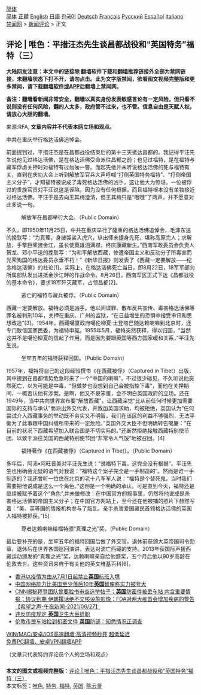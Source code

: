  <!-- 面包屑导航 --> <div class="breadcrumb"><!-- GTranslate: https://gtranslate.io/ -->  <div class="switcher notranslate">  <div class="selected">  <a href="#" onclick="return false;"> 简体</a>  </div>  <div class="option">  <a href="https://www.bannedbook.org" onclick="doGTranslate('zh-CN|zh-CN');jQuery('div.switcher div.selected a').html(jQuery(this).html());return false;" title="简体中文" class="nturl selected"> 简体</a>  <a href="https://www.bannedbook.org/zh-tw/" onclick="doGTranslate('zh-CN|zh-TW');jQuery('div.switcher div.selected a').html(jQuery(this).html());return false;" title="繁體中文" class="nturl"> 正體</a>  <a href="https://www.bannedbook.org/en/" onclick="doGTranslate('zh-CN|en');jQuery('div.switcher div.selected a').html(jQuery(this).html());return false;" title="English" class="nturl"> English</a>  <a href="https://www.bannedbook.org/ja/" onclick="doGTranslate('zh-CN|ja');jQuery('div.switcher div.selected a').html(jQuery(this).html());return false;" title="日本語" class="nturl"> 日語</a>  <a href="https://www.bannedbook.org/ko/" onclick="doGTranslate('zh-CN|ko');jQuery('div.switcher div.selected a').html(jQuery(this).html());return false;" title="한국어" class="nturl"> 한국어</a>  <a href="https://www.bannedbook.org/de/" onclick="doGTranslate('zh-CN|de');jQuery('div.switcher div.selected a').html(jQuery(this).html());return false;" title="Deutsch" class="nturl"> Deutsch</a>  <a href="https://www.bannedbook.org/fr/" onclick="doGTranslate('zh-CN|fr');jQuery('div.switcher div.selected a').html(jQuery(this).html());return false;" title="Français" class="nturl"> Français</a>  <a href="https://www.bannedbook.org/ru/" onclick="doGTranslate('zh-CN|ru');jQuery('div.switcher div.selected a').html(jQuery(this).html());return false;" title="Русский" class="nturl"> Русский</a>  <a href="https://www.bannedbook.org/es/" onclick="doGTranslate('zh-CN|es');jQuery('div.switcher div.selected a').html(jQuery(this).html());return false;" title="Español" class="nturl"> Español</a>  <a href="https://www.bannedbook.org/it/" onclick="doGTranslate('zh-CN|it');jQuery('div.switcher div.selected a').html(jQuery(this).html());return false;" title="Italiano" class="nturl"> Italiano</a>  </div>  </div>      <div class='breadcrumb-sub'><!-- Breadcrumb NavXT 6.3.0 --> <a href="https://www.bannedbook.org/" class="home">禁闻网</a> &gt; <a href="https://www.bannedbook.org/bnews/comments/" class="category">新闻评论</a> &gt; 正文</div></div><h2>评论 | 唯色：平措汪杰先生谈昌都战役和“英国特务”福特（三）</h2> <p class="notice"><b>大陆网友注意：本文中的链接除 <a href="https://github.com/bannedbook/fanqiang" >翻墙</a>软件下载和<a href="https://github.com/killgcd/justmysocks/blob/master/README.md">翻墙推荐</a>链接外全部为禁网链接，未翻墙状态下打不开，请勿点击。此为文字版禁闻，欲看图文视频完整版和更多禁闻，请下载<a href="https://github.com/bannedbook/fanqiang">翻墙软件或APP</a>后翻墙上禁闻网。</p><p>备注：翻墙看新闻非常安全，翻墙以真实身份发表敏感言论有一定风险，但只看不说则没有任何风险，翻的人太多，政府管不过来，也不管。信息自由是天赋人权，请放心大胆的翻墙。</b></p>  <div class="entry"> <p>来源:RFA, <strong>文章内容并不代表本网立场和观点。</strong></p> <p>&#20013;&#20849;&#22312;&#37325;&#24198;&#20030;&#34892;&#26684;&#36798;&#27963;&#20315;&#36861;&#24764;&#20250;&#12290;             </p> <p>&#21069;&#38754;&#25552;&#21040;&#36807;&#65292;&#24179;&#25514;&#27754;&#26480;&#26159;&#22312;&#26124;&#37117;&#25112;&#24441;&#32467;&#26463;&#21518;&#30340;&#31532;&#21313;&#19977;&#22825;&#25269;&#36798;&#26124;&#37117;&#30340;&#12290;&#25105;&#35760;&#24471;&#24179;&#27754;&#20808;&#29983;&#35828;&#20182;&#35265;&#36807;&#26684;&#36798;&#27963;&#20315;&#65292;&#26159;&#22312;&#26684;&#36798;&#27963;&#20315;&#21463;&#21629;&#27966;&#24448;&#26124;&#37117;&#20043;&#21069;&#65307;&#20063;&#35265;&#36807;&#31119;&#29305;&#65292;&#26159;&#22312;&#31119;&#29305;&#19982;&#34255;&#20891;&#20440;&#34383;&#20851;&#25276;&#26102;&#23545;&#31119;&#29305;&#26377;&#36807;&#21254;&#21254;&#19968;&#30629;&#12290;&#32780;&#36215;&#20808;&#20182;&#24182;&#26410;&#21548;&#35828;&#26684;&#36798;&#27963;&#20315;&#30340;&#27515;&#19982;&#31119;&#29305;&#26377;&#20851;&#65292;&#30452;&#21040;&#22312;&#24198;&#21151;&#22823;&#20250;&#19978;&#21548;&#21040;&#35299;&#25918;&#20891;&#23448;&#20853;&#22823;&#22768;&#21628;&#21898;&#8220;&#25171;&#20498;&#33521;&#22269;&#29305;&#21153;&#31119;&#29305;&#8221;&#12289;&#8220;&#25171;&#20498;&#24093;&#22269;&#20027;&#20041;&#20998;&#23376;&#8221;&#65292;&#25165;&#30693;&#31119;&#29305;&#34987;&#35828;&#25104;&#20102;&#27602;&#27515;&#26684;&#36798;&#27963;&#20315;&#30340;&#20982;&#25163;&#65292;&#36825;&#35753;&#20182;&#22823;&#20026;&#24778;&#35766;&#12290;&#19968;&#20301;&#34987;&#20440;&#36807;&#30340;&#36149;&#26063;&#23448;&#21592;&#23545;&#24179;&#27754;&#35828;&#36825;&#26159;&#35820;&#38519;&#65292;&#22240;&#20026;&#27809;&#26377;&#20219;&#20309;&#26681;&#25454;&#65292;&#32780;&#19988;&#31119;&#29305;&#26681;&#26412;&#27809;&#26377;&#21333;&#29420;&#25509;&#36817;&#36807;&#26684;&#36798;&#27963;&#20315;&#12290;&#24179;&#27754;&#20110;&#26159;&#21435;&#21521;&#29579;&#20854;&#26757;&#28548;&#28165;&#65292;&#20294;&#29579;&#20854;&#26757;&#21482;&#26159;&#8220;&#21734;&#21734;&#8221;&#20102;&#20004;&#22768;&#65292;&#24182;&#19981;&#24895;&#24847;&#23545;&#27492;&#22810;&#35828;&#19968;&#21477;&#12290;</p>  <p><figure> <figcaption>&#35299;&#25918;&#20891;&#22312;&#26124;&#37117;&#20030;&#34892;&#22823;&#20250;&#12290;&#65288;Public Domain&#65289;</figcaption></figure> </p> <p>&#19981;&#20037;&#65292;&#21363;1950&#24180;11&#26376;25&#26085;&#65292;&#20013;&#20849;&#22312;&#37325;&#24198;&#20030;&#34892;&#20102;&#38534;&#37325;&#30340;&#26684;&#36798;&#27963;&#20315;&#36861;&#24764;&#20250;&#65292;&#27611;&#27901;&#19996;&#36865;&#30340;&#25405;&#32852;&#20889;&#65306;&#8220;&#20026;&#30495;&#29702;&#65292;&#36523;&#25259;&#34952;&#35039;&#20837;&#34382;&#31348;&#65292;&#32437;&#20986;&#24072;&#26410;&#25463;&#36523;&#20808;&#27515;&#65292;&#22570;&#31216;&#39640;&#21407;&#23436;&#20154;&#65307;&#27714;&#35299;&#25918;&#65292;&#25163;&#25806;&#24040;&#26728;&#28193;&#37329;&#27743;&#65292;&#34429;&#38271;&#20351;&#33521;&#38596;&#27882;&#28385;&#35167;&#65292;&#32456;&#24198;&#24247;&#34255;&#26032;&#29983;&#12290;&#8221;&#35199;&#21335;&#20891;&#25919;&#22996;&#21592;&#20250;&#36127;&#36131;&#20154;&#36154;&#40857;&#12289;&#37011;&#23567;&#24179;&#36865;&#30340;&#25405;&#32852;&#20889;&#65306;&#8220;&#20026;&#21644;&#24179;&#35299;&#25918;&#35199;&#34255;&#65292;&#24808;&#36973;&#24093;&#22269;&#20027;&#20041;&#21644;&#21453;&#21160;&#20998;&#23376;&#25152;&#27602;&#23475;&#32780;&#20809;&#33635;&#27529;&#22269;&#30340;&#26684;&#36798;&#22996;&#21592;&#27704;&#22402;&#19981;&#26429;&#65281;&#8221;&#12298;&#26032;&#21326;&#26085;&#25253;&#12299;&#21017;&#21457;&#34920;&#20102;&#12298;&#35199;&#34255;&#19968;&#23450;&#35201;&#35299;&#25918;&#8212;&#8212;&#32426;&#24565;&#26684;&#36798;&#27963;&#20315;&#12299;&#30340;&#31038;&#35770;[1]&#12290;&#23454;&#38469;&#19978;&#65292;&#22312;&#26684;&#36798;&#27963;&#20315;&#27515;&#20129;&#24403;&#26085;&#65292;&#21363;8&#26376;22&#26085;&#65292;18&#20891;&#20891;&#37096;&#21521;&#25152;&#23646;&#37096;&#38431;&#21457;&#20986;&#36827;&#25269;&#37329;&#27801;&#27743;&#30036;&#30340;&#20316;&#25112;&#21629;&#20196;&#12290;8&#26376;26&#26085;&#65292;&#35199;&#21335;&#20891;&#21306;&#27491;&#24335;&#19979;&#36798;&#12298;&#26124;&#37117;&#25112;&#24441;&#30340;&#22522;&#26412;&#21629;&#20196;&#12299;&#65292;&#35201;&#27714;18&#20891;&#27516;&#28781;&#34255;&#20891;&#65292;&#21344;&#39046;&#26124;&#37117;[2]&#12290;</p> <p><figure> <figcaption>&#36867;&#20129;&#30340;&#31119;&#29305;&#19982;&#34255;&#20853;&#34987;&#20440;&#12290;&#65288;Public Domain&#65289;</figcaption></figure> </p>  <p>&#35199;&#34255;&#19968;&#23450;&#35201;&#35299;&#25918;&#12290;&#31119;&#29305;&#24517;&#39035;&#26159;&#20982;&#25163;&#12290;&#20182;&#20197;&#38388;&#35853;&#32618;&#12289;&#25955;&#24067;&#21453;&#20849;&#23459;&#20256;&#12289;&#27602;&#23475;&#26684;&#36798;&#27963;&#20315;&#31561;&#32618;&#21517;&#34987;&#21028;&#21009;10&#24180;&#65292;&#20851;&#25276;&#22312;&#37325;&#24198;&#12289;&#24191;&#24030;&#30340;&#30417;&#29425;&#65292;&#8220;&#22312;&#26085;&#30410;&#22686;&#29983;&#30340;&#24656;&#24807;&#20013;&#25509;&#21463;&#23457;&#35759;&#21644;&#24605;&#24819;&#25913;&#36896;&#8221;[3]&#12290;1954&#24180;&#65292;&#35199;&#34255;&#22134;&#21414;&#25919;&#24220;&#22134;&#20262;&#26611;&#22799;&#183;&#22303;&#30331;&#22612;&#24052;&#38543;&#36798;&#36182;&#21895;&#22043;&#21040;&#21271;&#20140;&#26102;&#65292;&#36824;&#19987;&#38376;&#33268;&#20449;&#22269;&#23478;&#27665;&#22996;&#65292;&#20026;&#31119;&#29305;&#30003;&#20900;&#12290;1955&#24180;5&#26376;&#65292;&#31119;&#29305;&#31361;&#28982;&#33719;&#37322;&#65292;&#24471;&#20197;&#24402;&#22269;&#65292;&#8220;&#24403;&#28982;&#36825;&#24182;&#19981;&#26159;&#22134;&#20262;&#26611;&#22799;&#30340;&#20449;&#36215;&#20102;&#20316;&#29992;&#65292;&#32780;&#26159;&#22240;&#20026;&#35201;&#36319;&#33521;&#22269;&#31561;&#35199;&#26041;&#22269;&#23478;&#32531;&#21644;&#20851;&#31995;&#65292;&#8221;&#24179;&#27754;&#20808;&#29983;&#35828;&#12290;</p> <p><figure> <figcaption>&#22352;&#29282;&#20116;&#24180;&#30340;&#31119;&#29305;&#33719;&#37322;&#22238;&#22269;&#12290;&#65288;Public Domain&#65289;</figcaption></figure> </p> <p>1957&#24180;&#65292;&#31119;&#29305;&#23558;&#33258;&#24049;&#30340;&#36825;&#27573;&#32463;&#39564;&#25776;&#20070;&#12298;&#22312;&#35199;&#34255;&#34987;&#20440;&#12299;&#65288;Captured in Tibet&#65289;&#20986;&#29256;&#65292;&#20854;&#20013;&#25552;&#21040;&#22312;&#26124;&#37117;&#24773;&#21183;&#21361;&#24613;&#26102;&#26469;&#20102;&#19968;&#20010;&#8220;&#20013;&#22269;&#30340;&#21895;&#22043;&#8221;&#65292;&#19981;&#36807;&#24456;&#23569;&#30896;&#35265;&#65292;&#19981;&#20037;&#21548;&#35828;&#20182;&#31361;&#28982;&#27515;&#20129;&#65292;&#20197;&#20026;&#21487;&#33021;&#26159;&#20013;&#27602;&#65292;&#8220;&#20294;&#20570;&#26790;&#20063;&#27809;&#24819;&#21040;&#33258;&#24049;&#20250;&#34987;&#25351;&#25511;&#19979;&#27602;&#8221;&#65292;&#32780;&#20182;&#22312;&#20851;&#25276;&#26399;&#38388;&#65292;&#19968;&#27010;&#21542;&#35748;&#20182;&#26377;&#28041;&#26696;&#12290;&#26159;&#21834;&#65292;&#20182;&#21448;&#19981;&#26159;&#31528;&#34507;&#65292;&#20250;&#19981;&#26126;&#30333;&#33521;&#22269;&#25919;&#24220;&#30340;&#31435;&#22330;&#12290;&#36824;&#22312;1949&#24180;&#65292;&#24403;&#20013;&#20849;&#21521;&#19990;&#30028;&#23459;&#24067;&#35201;&#8220;&#35299;&#25918;&#35199;&#34255;&#8221;&#65292;&#35753;&#35199;&#34255;&#28145;&#35273;&#8220;&#27604;&#20174;&#21069;&#20219;&#20309;&#26102;&#20505;&#26356;&#21152;&#38656;&#35201;&#22269;&#38469;&#30340;&#25903;&#25345;&#19982;&#25215;&#35748;&#8221;&#32780;&#27966;&#20986;&#22806;&#20132;&#20195;&#34920;&#65292;&#24182;&#33268;&#20989;&#33521;&#22269;&#27714;&#21161;&#65292;&#22343;&#34987;&#25298;&#32477;&#65292;&#33521;&#22269;&#35748;&#20026;&#8220;&#20219;&#20309;&#23581;&#35797;&#20171;&#20837;&#35199;&#34255;&#20107;&#21153;&#30340;&#20030;&#21160;&#26082;&#19981;&#21153;&#23454;&#21448;&#19981;&#26126;&#26234;&#12290;&#25105;&#20204;&#22312;&#35813;&#21306;&#30340;&#21033;&#30410;&#19981;&#22815;&#24378;&#28872;&#65292;&#26080;&#27861;&#24179;&#34913;&#20026;&#20102;&#27492;&#20107;&#36319;&#20013;&#22269;&#32416;&#32544;&#25152;&#24102;&#26469;&#30340;&#19968;&#23450;&#21361;&#38505;&#12290;&#8221;&#33521;&#22269;&#22806;&#20132;&#22823;&#33251;&#19981;&#20294;&#26126;&#30830;&#36716;&#21578;&#22134;&#21414;&#65306;&#8220;&#22312;&#30446;&#21069;&#30340;&#29366;&#20917;&#19979;&#35199;&#34255;&#24076;&#26395;&#21152;&#20837;&#32852;&#21512;&#22269;&#26159;&#19981;&#20999;&#23454;&#38469;&#30340;&#12290;&#8221;&#36824;&#26029;&#28982;&#25298;&#32477;&#25509;&#35302;&#35199;&#34255;&#29305;&#21035;&#20351;&#33410;&#22242;&#65292;&#20197;&#33268;&#20110;&#27966;&#24448;&#33521;&#22269;&#30340;&#35199;&#34255;&#29305;&#21035;&#20351;&#33410;&#22242;&#8220;&#38750;&#24120;&#20196;&#20154;&#27668;&#39297;&#8221;&#22320;&#34987;&#21484;&#22238;&#12290;[4]</p>  <p><figure> <figcaption>&#31119;&#29305;&#33879;&#20316;&#12298;&#22312;&#35199;&#34255;&#34987;&#20440;&#12299;&#65288;Captured in Tibet&#65289;&#12290;&#65288;Public Domain&#65289;</figcaption></figure> </p> <p>&#22810;&#24180;&#21518;&#65292;&#38463;&#27803;&#8226;&#38463;&#26106;&#26187;&#32654;&#23545;&#24179;&#27754;&#20808;&#29983;&#35828;&#65306;&#8220;&#35828;&#31119;&#29305;&#19979;&#27602;&#65292;&#36825;&#23436;&#20840;&#27809;&#26377;&#26681;&#25454;&#8221;&#12290;&#24179;&#27754;&#20808;&#29983;&#20063;&#29992;&#30830;&#20991;&#26080;&#30097;&#30340;&#35821;&#27668;&#23545;&#25105;&#35828;&#65306;&#8220;&#31119;&#29305;&#36825;&#20010;&#26696;&#23376;&#23436;&#20840;&#26159;&#19968;&#25163;&#21046;&#36896;&#30340;&#8221;&#12290;&#28982;&#32780;&#26159;&#35841;&#19968;&#25163;&#21046;&#36896;&#30340;&#65311;&#25105;&#36824;&#26366;&#21548;&#19968;&#20301;&#20303;&#22312;&#21271;&#20140;&#30340;&#32769;&#21313;&#20843;&#20891;&#20891;&#20154;&#35828;&#65306;&#8220;&#31119;&#29305;&#26159;&#20010;&#26367;&#27515;&#39740;&#65292;&#24403;&#26102;&#25105;&#20204;&#38656;&#35201;&#25226;&#20182;&#35828;&#25104;&#26159;&#36825;&#20040;&#19968;&#20010;&#35282;&#33394;&#12290;&#8221;&#36825;&#20498;&#26159;&#19968;&#20010;&#26126;&#30830;&#30340;&#25215;&#35748;&#12290;&#21487;&#26159;&#30452;&#21040;&#20170;&#22825;&#65292;&#31119;&#29305;&#36824;&#26159;&#32487;&#32493;&#34987;&#36171;&#20104;&#30528;&#36825;&#20010;&#8220;&#35282;&#33394;&#8221;,&#24182;&#26410;&#20570;&#20462;&#25913;&#65306;&#22312;&#20013;&#22269;&#23448;&#26041;&#30340;&#21465;&#20107;&#37324;&#65292;&#20173;&#28982;&#23558;&#20182;&#35828;&#25104;&#26159;&#26432;&#23475;&#26684;&#36798;&#27963;&#20315;&#30340;&#24093;&#22269;&#20027;&#20041;&#20998;&#23376;&#65307;&#22312;&#20013;&#22269;&#23448;&#26041;&#32593;&#31449;&#19978;&#65292;&#33267;&#20170;&#36824;&#22312;&#20182;&#34987;&#25429;&#30340;&#29031;&#29255;&#19979;&#36203;&#28982;&#20889;&#30528;&#65306;&#8220;&#32654;&#12289;&#33521;&#31561;&#22269;&#30340;&#24773;&#25253;&#26426;&#26500;&#21442;&#19982;&#20102;&#21467;&#20081;&#12290;&#20146;&#25163;&#26432;&#23475;&#29233;&#22269;&#34255;&#27665;&#39318;&#39046;&#26684;&#36798;&#27963;&#20315;&#30340;&#33521;&#22269;&#20154;&#31119;&#29305;&#34987;&#25235;&#33719;&#12290;&#8221;[5]</p> <p><figure> <figcaption>&#23562;&#32773;&#36798;&#36182;&#21895;&#22043;&#32473;&#31119;&#29305;&#39041;&#8220;&#30495;&#29702;&#20043;&#20809;&#8221;&#22870;&#12290;&#65288;Public Domain&#65289;</figcaption></figure> </p>  <p>&#26368;&#21518;&#35201;&#34917;&#20805;&#30340;&#26159;&#65292;&#22352;&#29282;&#20116;&#24180;&#30340;&#31119;&#29305;&#22238;&#22269;&#21518;&#20570;&#20102;&#22806;&#20132;&#23448;&#65292;&#36864;&#20241;&#21069;&#33719;&#39041;&#22823;&#33521;&#24093;&#22269;&#21496;&#20196;&#21195;&#31456;&#65292;&#36864;&#20241;&#21518;&#22312;&#19990;&#30028;&#21508;&#22269;&#24033;&#22238;&#28436;&#35762;&#65292;&#34920;&#36798;&#23545;&#27969;&#20129;&#35199;&#34255;&#30340;&#25903;&#25345;&#12290;2013&#24180;&#33719;&#22269;&#38469;&#22768;&#25588;&#35199;&#34255;&#36816;&#21160;&#39041;&#21457;&#30340;&#8220;&#30495;&#29702;&#20043;&#20809;&#8221;&#22870;&#65292;&#36798;&#36182;&#21895;&#22043;&#20146;&#33258;&#32473;&#20182;&#39041;&#22870;&#65292;&#20116;&#20010;&#26376;&#21518;&#20182;&#20197;90&#23681;&#39640;&#40836;&#22312;&#20262;&#25958;&#21435;&#19990;&#12290;&#36825;&#20123;&#36164;&#35759;&#26469;&#33258;&#20110;&#26377;&#20851;&#20182;&#30340;&#33521;&#25991;&#32500;&#22522;&#30334;&#31185;[6]&#12290;</p> <ul class='op-related-articles' title='相关阅读'> <li><a href='https://www.bannedbook.org/bnews/cnnews/hknews/20210628/1576249.html' target='_blank'>香港以疫情为由从7月1日起禁止<b>英国</b>航班入境</a></li> <li><a href='https://www.bannedbook.org/bnews/baitai/20210628/1576186.html' target='_blank'>中国网络能力比美国至少落后10年<b>英国</b>智库称实力被夸大</a></li> <li><a href='https://www.bannedbook.org/bnews/comments/20210628/1575951.html' target='_blank'>CNN揭秘拜登团队曾要脸书审查选举帖子；<b>英国</b>防密件被丢车站 内含重要情报；协议到期 伊朗撂话绝不交核设施影像；FDA对两大疫苗会增加疾病的警告【希望之声-午夜新闻-2021/06/27】</a></li> <li><a href='https://www.bannedbook.org/bnews/baitai/20210628/1575928.html' target='_blank'>违反防疫规定 <b>英国</b>卫生大臣辞职</a></li> <li><a href='https://www.bannedbook.org/bnews/baitai/20210628/1575915.html' target='_blank'>伦敦市民车站捡到机密文件 <b>英国</b>防部：知悉情况正调查</a></li> </ul> <p class="texttj"> <a href="https://github.com/bannedbook/fanqiang/wiki/V2ray%E6%9C%BA%E5%9C%BA" target="_blank">WIN/MAC/安卓/iOS高速翻墙:高清视频秒开,超低延迟</a><br/> <a href="https://github.com/bannedbook/fanqiang/wiki/%E7%A6%81%E9%97%BB%E7%BD%91%E5%AE%89%E5%8D%93%E7%BF%BB%E5%A2%99%E6%96%B0%E9%97%BBAPP" target="_blank">免费PC翻墙、安卓VPN翻墙APP</a></p><p>&#65288;&#25991;&#31456;&#21482;&#20195;&#34920;&#29305;&#32422;&#35780;&#35770;&#21592;&#20010;&#20154;&#30340;&#31435;&#22330;&#21644;&#35266;&#28857;&#65289;</p><a name='sharetosocial'></a>  <div style="margin-bottom:5px;padding-bottom:5px;clear:both"> <div id="archive-pix-1" class="banner-ads"> <!-- AuctionX Display platform tag START --> <div id="26318x728x90x621x_ADSLOT2" clicktrack="%%CLICK_URL_ESC%%"></div> <!-- AuctionX Display platform tag END --> </div> <div id="archive-pix-2" class="banner-ads"> <!-- AuctionX Display platform tag START --> <div id="26315x300x250x621x_ADSLOT2" clicktrack="%%CLICK_URL_ESC%%"></div> <!-- AuctionX Display platform tag END --> </div> </div>    <div id="archive-pix-1" class="banner-ads"> <!-- AuctionX Display platform tag START --> <div id="26318x728x90x621x_ADSLOT3" clicktrack="%%CLICK_URL_ESC%%"></div> <!-- AuctionX Display platform tag END --> </div> <div><b>本文的图文或视频完整版</b>：<a href='https://www.bannedbook.org/bnews/comments/20210629/1576299.html'>评论 | 唯色：平措汪杰先生谈昌都战役和“英国特务”福特（三）</a></div>  </div><!--END ENTRY--> <div class="postfooter"> <div>本文标签：<a href="https://www.bannedbook.org/bnews/tag/%E5%94%AF%E8%89%B2/" rel="tag">唯色</a>, <a href="https://www.bannedbook.org/bnews/tag/%E7%89%B9%E5%8A%A1/" rel="tag">特务</a>, <a href="https://www.bannedbook.org/bnews/tag/%e7%a6%8f%e7%89%b9/" rel="tag">福特</a>, <a href="https://www.bannedbook.org/bnews/tag/%e8%8b%b1%e5%9b%bd/" rel="tag">英国</a>, <a href="https://www.bannedbook.org/bnews/tag/%e9%99%88%e4%ba%91%e8%b4%a4/" rel="tag">陈云贤</a></div>  </div><!--END POSTFOOTER--> 